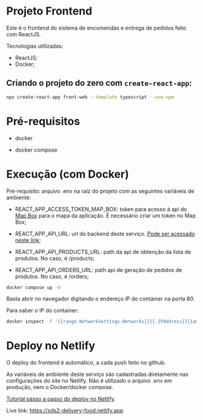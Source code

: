 # Projeto Frontend

Este é o frontend do sistema de encomendas e entrega de pedidos feito com ReactJS. 

Tecnologias utilizadas:

- ReactJS;
- Docker;

## Criando o projeto do zero com `create-react-app`:

```bash
npx create-react-app front-web --template typescript --use-npm
```

# Pré-requisitos

- docker

- docker compose

# Execução (com Docker)

Pré-requisito: arquivo .env na raíz do projeto com as seguintes variáveis de ambiente:

- REACT_APP_ACCESS_TOKEN_MAP_BOX: token para acesso à api do [Map Box](https://www.mapbox.com/) para o mapa da aplicação. É necessário criar um token no Map Box;

- REACT_APP_API_URL: url do backend deste serviço. [Pode ser acessado neste link](https://github.com/Lubrum/dsdeliver-sds-backend/tree/main);

- REACT_APP_API_PRODUCTS_URL: path da api de obtenção da lista de produtos. No caso, é /products;

- REACT_APP_API_ORDERS_URL: path api de geração de pedidos de produtos. No caso, é /orders;

```bash 
docker compose up -d
```

Basta abrir no navegador digitando o endereço IP do container na porta 80. 

Para saber o IP do container: 

```bash
docker inspect -f '{{range.NetworkSettings.Networks}}{{.IPAddress}}{{end}}' container_name_or_id
```

# Deploy no Netlify

O deploy do frontend é automático, a cada push feito no github.

As variáveis de ambiente deste serviço são cadastradas diretamente nas configurações do site no Netlify. Não é utilizado o arquivo .env em produção, nem o Docker/docker compose.

[Tutorial passo a passo do deploy no Netlify](https://www.netlify.com/blog/2016/09/29/a-step-by-step-guide-deploying-on-netlify/).

Live link: https://sds2-delivery-food.netlify.app